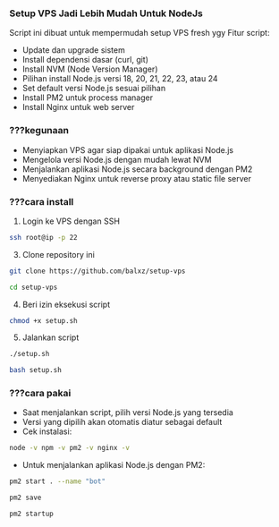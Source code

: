 ### Setup VPS Jadi Lebih Mudah Untuk NodeJs

Script ini dibuat untuk mempermudah setup VPS fresh ygy
Fitur script:  
- Update dan upgrade sistem  
- Install dependensi dasar (curl, git)  
- Install NVM (Node Version Manager)  
- Pilihan install Node.js versi 18, 20, 21, 22, 23, atau 24  
- Set default versi Node.js sesuai pilihan  
- Install PM2 untuk process manager  
- Install Nginx untuk web server  

### ???kegunaan
- Menyiapkan VPS agar siap dipakai untuk aplikasi Node.js  
- Mengelola versi Node.js dengan mudah lewat NVM  
- Menjalankan aplikasi Node.js secara background dengan PM2  
- Menyediakan Nginx untuk reverse proxy atau static file server  

### ???cara install
1. Login ke VPS dengan SSH
```bash
ssh root@ip -p 22
```  
3. Clone repository ini
```bash
git clone https://github.com/balxz/setup-vps
```
```bash
cd setup-vps
```
4. Beri izin eksekusi script
```bash
chmod +x setup.sh
```
5. Jalankan script
```bash
./setup.sh
```
```bash
bash setup.sh
```
### ???cara pakai
- Saat menjalankan script, pilih versi Node.js yang tersedia  
- Versi yang dipilih akan otomatis diatur sebagai default  
- Cek instalasi:
```bash
node -v npm -v pm2 -v nginx -v
```
- Untuk menjalankan aplikasi Node.js dengan PM2:
```bash
pm2 start . --name "bot"
```
```bash
pm2 save 
```
```bash
pm2 startup
```


